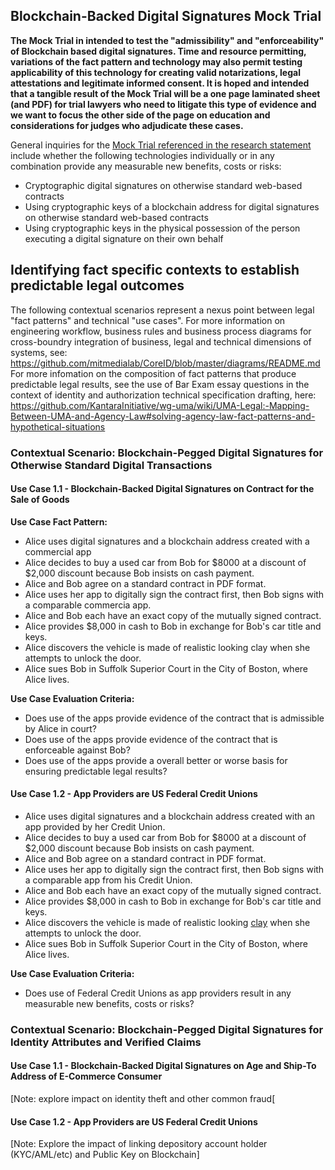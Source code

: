 ## Blockchain-Backed Digital Signatures Mock Trial 

**The Mock Trial in intended to test the "admissibility" and "enforceability" of Blockchain based digital signatures. Time and resource permitting, variations of the fact pattern and technology may also permit testing applicability of this technology for creating valid notarizations, legal attestations and legitimate informed consent.  It is hoped and intended that a tangible result of the Mock Trial will be a one page laminated sheet (and PDF) for trial lawyers who need to litigate this type of evidence and we want to focus the other side of the page on education and considerations for judges who adjudicate these cases.**

General inquiries for the [Mock Trial referenced in the research statement](https://law.mit.edu/contributing-our-open-source-projects) include whether the following technologies individually or in any combination provide any measurable new benefits, costs or risks:

* Cryptographic digital signatures on otherwise standard web-based contracts
* Using cryptographic keys of a blockchain address for digital signatures on otherwise standard web-based contracts
* Using cryptographic keys in the physical possession of the person executing a digital signature on their own behalf

## Identifying fact specific contexts to establish predictable legal outcomes

The following contextual scenarios represent a nexus point between legal "fact patterns" and technical "use cases". For more information on engineering workflow, business rules and business process diagrams for cross-boundry integration of business, legal and technical dimensions of systems, see: https://github.com/mitmedialab/CoreID/blob/master/diagrams/README.md  For more infomation on the composition of fact patterns that produce predictable legal results, see the use of Bar Exam essay questions in the context of identity and authorization technical specification drafting, here: https://github.com/KantaraInitiative/wg-uma/wiki/UMA-Legal:-Mapping-Between-UMA-and-Agency-Law#solving-agency-law-fact-patterns-and-hypothetical-situations 

### Contextual Scenario: Blockchain-Pegged Digital Signatures for Otherwise Standard Digital Transactions

#### Use Case 1.1 - Blockchain-Backed Digital Signatures on Contract for the Sale of Goods

**Use Case Fact Pattern:**

* Alice uses digital signatures and a blockchain address created with a commercial app 
* Alice decides to buy a used car from Bob for $8000 at a discount of $2,000 discount because Bob insists on cash payment.
* Alice and Bob agree on a standard contract in PDF format. 
* Alice uses her app to digitally sign the contract first, then Bob signs with a comparable commercia app. 
* Alice and Bob each have an exact copy of the mutually signed contract.
* Alice provides $8,000 in cash to Bob in exchange for Bob's car title and keys.
* Alice discovers the vehicle is made of realistic looking clay when she attempts to unlock the door.
* Alice sues Bob in Suffolk Superior Court in the City of Boston, where Alice lives.

**Use Case Evaluation Criteria:**

* Does use of the apps provide evidence of the contract that is admissible by Alice in court?
* Does use of the apps provide evidence of the contract that is enforceable against Bob?
* Does use of the apps provide a overall better or worse basis for ensuring predictable legal results?

#### Use Case 1.2 - App Providers are US Federal Credit Unions

* Alice uses digital signatures and a blockchain address created with an app provided by her Credit Union. 
* Alice decides to buy a used car from Bob for $8000 at a discount of $2,000 discount because Bob insists on cash payment.
* Alice and Bob agree on a standard contract in PDF format. 
* Alice uses her app to digitally sign the contract first, then Bob signs with a comparable app from his Credit Union. 
* Alice and Bob each have an exact copy of the mutually signed contract.
* Alice provides $8,000 in cash to Bob in exchange for Bob's car title and keys.
* Alice discovers the vehicle is made of realistic looking [clay](https://www.merriam-webster.com/dictionary/clay) when she attempts to unlock the door.
* Alice sues Bob in Suffolk Superior Court in the City of Boston, where Alice lives.

**Use Case Evaluation Criteria:**

* Does use of Federal Credit Unions as app providers result in any measurable new benefits, costs or risks?

### Contextual Scenario: Blockchain-Pegged Digital Signatures for Identity Attributes and Verified Claims  

#### Use Case 1.1 - Blockchain-Backed Digital Signatures on Age and Ship-To Address of E-Commerce Consumer

[Note: explore impact on identity theft and other common fraud[

#### Use Case 1.2 - App Providers are US Federal Credit Unions

[Note: Explore the impact of linking depository account holder (KYC/AML/etc) and Public Key on Blockchain]


